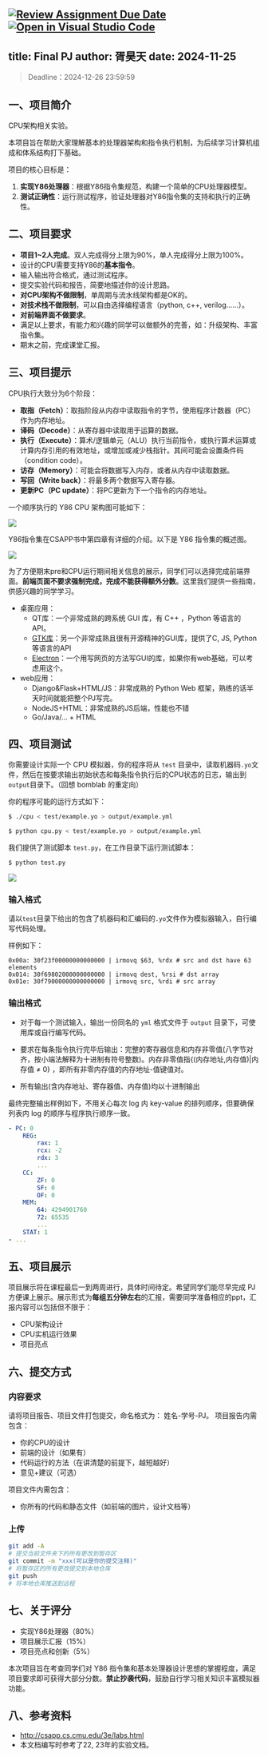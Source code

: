 [![Review Assignment Due Date](https://classroom.github.com/assets/deadline-readme-button-22041afd0340ce965d47ae6ef1cefeee28c7c493a6346c4f15d667ab976d596c.svg)](https://classroom.github.com/a/Xmx8ue1K)
[![Open in Visual Studio Code](https://classroom.github.com/assets/open-in-vscode-2e0aaae1b6195c2367325f4f02e2d04e9abb55f0b24a779b69b11b9e10269abc.svg)](https://classroom.github.com/online_ide?assignment_repo_id=17312016&assignment_repo_type=AssignmentRepo)
---
title: Final PJ
author: 胥昊天
date: 2024-11-25
---



> Deadline：2024-12-26 23:59:59



## 一、项目简介

CPU架构相关实验。

本项目旨在帮助大家理解基本的处理器架构和指令执行机制，为后续学习计算机组成和体系结构打下基础。

项目的核心目标是：

1. **实现Y86处理器**：根据Y86指令集规范，构建一个简单的CPU处理器模型。
2. **测试正确性**：运行测试程序，验证处理器对Y86指令集的支持和执行的正确性。



## 二、项目要求

- **项目1~2人完成**。双人完成得分上限为90%，单人完成得分上限为100%。
- 设计的CPU需要支持Y86的**基本指令**。
- 输入输出符合格式，通过测试程序。
- 提交实验代码和报告，简要地描述你的设计思路。
- **对CPU架构不做限制**，单周期与流水线架构都是OK的。
- **对技术栈不做限制**，可以自由选择编程语言（python, c++, verilog……）。
- **对前端界面不做要求**。
- 满足以上要求，有能力和兴趣的同学可以做额外的完善，如：升级架构、丰富指令集。
- 期末之前，完成课堂汇报。



## 三、项目提示

CPU执行大致分为6个阶段：

- **取指（Fetch）**：取指阶段从内存中读取指令的字节，使用程序计数器（PC）作为内存地址。
- **译码（Decode）**：从寄存器中读取用于运算的数据。
- **执行（Execute）**：算术/逻辑单元（ALU）执行当前指令，或执行算术运算或计算内存引用的有效地址，或增加或减少栈指针。其间可能会设置条件码（condition code）。
- **访存（Memory）**：可能会将数据写入内存，或者从内存中读取数据。
- **写回（Write back）**：将最多两个数据写入寄存器。
- **更新PC（PC update）**：将PC更新为下一个指令的内存地址。

一个顺序执行的 Y86 CPU 架构图可能如下：

![](https://ref.xht03.online/202411242148487.png)

Y86指令集在CSAPP书中第四章有详细的介绍。以下是 Y86 指令集的概述图。

![](https://ref.xht03.online/202411242128727.jpg)

为了方便期末pre和CPU运行期间相关信息的展示，同学们可以选择完成前端界面。**前端页面不要求强制完成，完成不能获得额外分数**。这里我们提供一些指南，供感兴趣的同学学习。

- 桌面应用：
  - QT库：一个非常成熟的跨系统 GUI 库，有 C++ ，Python 等语言的 API。
  - [GTK库](https://www.gtk.org/)：另一个非常成熟且很有开源精神的GUI库，提供了C, JS, Python等语言的API
  - [Electron](https://www.electronjs.org/)：一个用写网页的方法写GUI的库，如果你有web基础，可以考虑用这个。
- web应用：
  - Django&Flask+HTML/JS：非常成熟的 Python Web 框架，熟练的话半天时间就能把整个PJ写完。
  - NodeJS+HTML：非常成熟的JS后端，性能也不错
  - Go/Java/... + HTML



## 四、项目测试

你需要设计实际一个 CPU 模拟器，你的程序将从 `test` 目录中，读取机器码`.yo`文件，然后在按要求输出初始状态和每条指令执行后的CPU状态的日志，输出到`output`目录下。（回想 bomblab 的重定向）

你的程序可能的运行方式如下：

```bash
$ ./cpu < test/example.yo > output/example.yml
```

```bash
$ python cpu.py < test/example.yo > output/example.yml
```

我们提供了测试脚本 `test.py`，在工作目录下运行测试脚本：

```bash
$ python test.py
```

![](https://ref.xht03.online/202411251154313.png)

### 输入格式

请以`test`目录下给出的包含了机器码和汇编码的`.yo`文件作为模拟器输入，自行编写代码处理。

样例如下：

```
0x00a: 30f23f00000000000000 | irmovq $63, %rdx # src and dst have 63 elements
0x014: 30f69802000000000000 | irmovq dest, %rsi # dst array
0x01e: 30f79000000000000000 | irmovq src, %rdi # src array
```

### 输出格式

- 对于每一个测试输入，输出一份同名的 `yml` 格式文件于 `output` 目录下，可使用库或自行编写代码。

- 要求在每条指令执行完毕后输出：完整的寄存器信息和内存非零值(八字节对齐，按小端法解释为十进制有符号整数)。内存非零值指{(内存地址,内存值)|内存值  &ne; 0} ，即所有非零内存值的内存地址-值键值对。

- 所有输出(含内存地址、寄存器值、内存值)均以十进制输出

最终完整输出样例如下，不用关心每次 log 内 key-value 的排列顺序，但要确保列表内 log 的顺序与程序执行顺序一致。

```yml
- PC: 0 
	REG: 
		rax: 1 
		rcx: -2 
		rdx: 3 
		... 
	CC: 
		ZF: 0 
		SF: 0 
		OF: 0 
	MEM: 
		64: 4294901760 
		72: 65535 
		... 
	STAT: 1 
- ...
```



## 五、项目展示

项目展示将在课程最后一到两周进行，具体时间待定。希望同学们能尽早完成 PJ 方便课上展示。展示形式为**每组五分钟左右**的汇报，需要同学准备相应的ppt，汇报内容可以包括但不限于：

- CPU架构设计
- CPU实机运行效果
- 项目亮点



## 六、提交方式

### 内容要求

请将项目报告、项目文件打包提交，命名格式为： 姓名-学号-PJ。
项目报告内需包含：

- 你的CPU的设计
- 前端的设计（如果有）
- 代码运行的方法（在讲清楚的前提下，越短越好）
- 意见+建议（可选）

项目文件内需包含：

- 你所有的代码和静态文件（如前端的图片，设计文档等）

### 上传

```bash
git add -A
# 提交当前文件夹下的所有更改到暂存区
git commit -m "xxx(可以是你的提交注释)"
# 将暂存区的所有更改提交到本地仓库
git push
# 将本地仓库推送到远程
```



## 七、关于评分

- 实现Y86处理器（80%）
- 项目展示汇报（15%）
- 项目亮点和创新（5%）

本次项目旨在考查同学们对 Y86 指令集和基本处理器设计思想的掌握程度，满足项目要求即可获得大部分分数。**禁止抄袭代码**，鼓励自行学习相关知识丰富模拟器功能。



## 八、参考资料

- http://csapp.cs.cmu.edu/3e/labs.html 
- 本文档编写时参考了22, 23年的实验文档。



